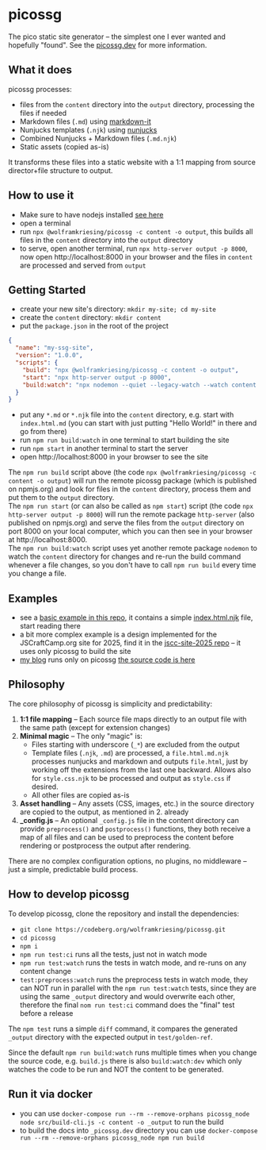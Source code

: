 # picossg

The pico static site generator – the simplest one I ever wanted and hopefully "found".
See the [picossg.dev](https://picossg.dev) for more information.

## What it does

picossg processes:
- files from the `content` directory into the `output` directory, processing the files if needed
- Markdown files (`.md`) using [markdown-it](https://markdown-it.github.io/)
- Nunjucks templates (`.njk`) using [nunjucks](https://mozilla.github.io/nunjucks/)
- Combined Nunjucks + Markdown files (`.md.njk`)
- Static assets (copied as-is)

It transforms these files into a static website with a 1:1 mapping from source director+file structure to output.

## How to use it

- Make sure to have nodejs installed [see here](https://nodejs.org/en/download/)
- open a terminal
- run `npx @wolframkriesing/picossg -c content -o output`, this builds all files in the `content` directory into the `output` directory
- to serve, open another terminal, run `npx http-server output -p 8000`, now open http://localhost:8000 in your browser
  and the files in `content` are processed and served from `output`

## Getting Started

- create your new site's directory: `mkdir my-site; cd my-site`
- create the `content` directory: `mkdir content`
- put the `package.json` in the root of the project
```json
{
  "name": "my-ssg-site",
  "version": "1.0.0",
  "scripts": {
    "build": "npx @wolframkriesing/picossg -c content -o output",
    "start": "npx http-server output -p 8000",
    "build:watch": "npx nodemon --quiet --legacy-watch --watch content --ext '*' --exec \"bash -c 'npm run build'\""
  }
}
```
- put any `*.md` or `*.njk` file into the `content` directory, e.g. start with `index.html.md`
  (you can start with just putting "Hello World!" in there and go from there)
- run `npm run build:watch` in one terminal to start building the site
- run `npm start` in another terminal to start the server
- open http://localhost:8000 in your browser to see the site

The `npm run build` script above (the code `npx @wolframkriesing/picossg -c content -o output`) will run the remote picossg
package (which is published on npmjs.org) and look for files in the `content` directory, process them and put them to the `output` directory.  
The `npm run start` (or can also be called as `npm start`) script (the code `npx http-server output -p 8000`) 
will run the remote package `http-server` (also published on npmjs.org) and serve the files from the `output` directory on port 8000
on your local computer, which you can then see in your browser at http://localhost:8000.  
The `npm run build:watch` script uses yet another remote package `nodemon` to watch the `content` directory for changes 
and re-run the build command whenever a file changes, so you don't have to call `npm run build` every time you change a file.

## Examples

- see a [basic example in this repo](examples/1-basic), it contains a simple [index.html.njk](examples/1-basic/content/index.html.njk) file, start reading there
- a bit more complex example is a design implemented for the JSCraftCamp.org site for 2025,
  find it in the [jscc-site-2025 repo](https://codeberg.org/wolframkriesing/jscc-site-2025) – it uses only picossg to build the site
- [my blog](https://picostitch.com) runs only on picossg [the source code is here](https://codeberg.org/wolframkriesing/picostitch-com)

## Philosophy

The core philosophy of picossg is simplicity and predictability:

1. **1:1 file mapping** – Each source file maps directly to an output file with the same path (except for extension changes)
2. **Minimal magic** – The only "magic" is:
   - Files starting with underscore (`_*`) are excluded from the output
   - Template files (`.njk`, `.md`) are processed, a `file.html.md.njk` processes nunjucks and markdown and outputs `file.html`, 
     just by working off the extensions from the last one backward. Allows also for `style.css.njk` to be processed and output as `style.css` if desired.
   - All other files are copied as-is
3. **Asset handling** – Any assets (CSS, images, etc.) in the source directory are copied to the output, as mentioned in 2. already
4. **_config.js** – An optional `_config.js` file in the content directory can provide `preprocess()` and `postprocess()` functions, they both receive a map of all files
   and can be used to preprocess the content before rendering or postprocess the output after rendering.

There are no complex configuration options, no plugins, no middleware – just a simple, predictable build process.

## How to develop picossg

To develop picossg, clone the repository and install the dependencies:
- `git clone https://codeberg.org/wolframkriesing/picossg.git`
- `cd picossg`
- `npm i`
- `npm run test:ci` runs all the tests, just not in watch mode
- `npm run test:watch` runs the tests in watch mode, and re-runs on any content change
- `test:preprocess:watch` runs the preprocess tests in watch mode, they can NOT run in parallel with the `npm run test:watch` tests,
    since they are using the same `_output` directory and would overwrite each other, therefore the final `nom run test:ci` command does the "final" test before a release

The `npm test` runs a simple `diff` command, it compares the generated `_output` directory with the expected output in `test/golden-ref`.

Since the default `npm run build:watch` runs multiple times when you change the source code, e.g. `build.js`
there is also `build:watch:dev` which only watches the code to be run and NOT the content to be generated.

## Run it via docker

- you can use `docker-compose run --rm --remove-orphans picossg_node node src/build-cli.js -c content -o _output` to run the build
- to build the docs into `_picossg.dev` directory you can use `docker-compose run --rm --remove-orphans picossg_node npm run build`

